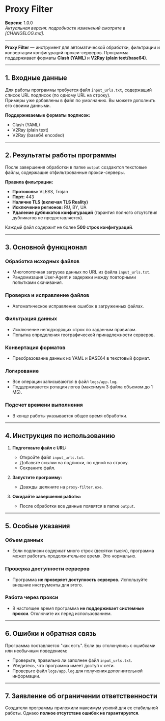# Proxy Filter

**Версия:** 1.0.0  
*Актуальная версия: подробности изменений смотрите в [CHANGELOG.md].*

---

**Proxy Filter** — инструмент для автоматической обработки, фильтрации и конвертации конфигураций прокси-серверов. Программа поддерживает форматы **Clash (YAML)** и **V2Ray (plain text/base64)**.

---

## 1. Входные данные

Для работы программы требуется файл `input_urls.txt`, содержащий список URL подписок (по одному URL на строку).  
Примеры уже добавлены в файл по умолчанию. Вы можете дополнить его своими данными.

**Поддерживаемые форматы подписок:**
- Clash (YAML)
- V2Ray (plain text)
- V2Ray (base64 encoded)

---

## 2. Результаты работы программы

После завершения обработки в папке `output` создаются текстовые файлы, содержащие отфильтрованные прокси-серверы.

**Правила фильтрации:**
- **Протоколы:** VLESS, Trojan  
- **Порт:** 443  
- **Наличие TLS (включая TLS Reality)**  
- **Исключение регионов:** RU, BY, UA  
- **Удаление дубликатов конфигураций** (гарантия полного отсутствия дубликатов не предоставляется).  

Каждый файл содержит не более **500 строк конфигураций**.

---

## 3. Основной функционал

### Обработка исходных файлов
- Многопоточная загрузка данных по URL из файла `input_urls.txt`.
- Рандомизация User-Agent и задержки между повторными попытками скачивания.

### Проверка и исправление файлов
- Автоматическое исправление ошибок в загруженных файлах.

### Фильтрация данных
- Исключение неподходящих строк по заданным правилам.
- Попытка определения географической принадлежности серверов.

### Конвертация форматов
- Преобразование данных из YAML и BASE64 в текстовый формат.

### Логирование
- Все операции записываются в файл `logs/app.log`.
- Поддерживается ротация логов (максимум 3 файла объемом до 1 МБ).

### Подсчет времени выполнения
- В конце работы указывается общее время обработки.

---

## 4. Инструкция по использованию

1. **Подготовьте файл с URL:**
   - Откройте файл `input_urls.txt`.
   - Добавьте ссылки на подписки, по одной на строку.
   - Сохраните файл.

2. **Запустите программу:**
   - Дважды щелкните на `proxy-filter.exe`.

3. **Ожидайте завершения работы:**
   - После обработки все данные появятся в папке `output`.

---

## 5. Особые указания

### Объем данных
- Если подписки содержат много строк (десятки тысяч), программа может работать продолжительное время. Это нормально.

### Проверка доступности серверов
- Программа **не проверяет доступность серверов**. Используйте внешние инструменты для этого.

### Работа через прокси
- В настоящее время программа **не поддерживает системные прокси**. Отключите их перед использованием.

---

## 6. Ошибки и обратная связь

Программа поставляется "как есть". Если вы столкнулись с ошибками или необычным поведением:
- Проверьте, правильно ли заполнен файл `input_urls.txt`.
- Убедитесь, что программа имеет доступ к сети.
- Проверьте файл `logs/app.log` для получения дополнительной информации.

---

## 7. Заявление об ограничении ответственности

Создатели программы приложили максимум усилий для ее стабильной работы. Однако **полное отсутствие ошибок не гарантируется**.
